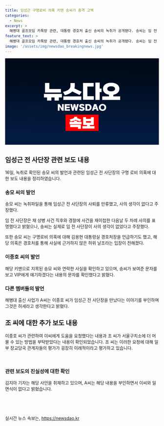 ```yaml
---
title: 임성근 구명로비 의혹 키맨 송씨가 충격 고백
categories:
  - News
excerpt: >
  해병대 골프모임 카톡방 관련, 대통령 경호처 출신 송씨의 녹취가 공개됐다. 송씨는 임 전 사단장과의 통화 내용에서 사의 생각이 없다고 주장했고, 김용현 경호처장과 관련된 언급도 있었다. 그러나 송씨와의 관련성을 부정한 이종호씨와의 일부 내용이 상충되는 모습이 보고되고 있다.
feature_text: >
  해병대 골프모임 카톡방 관련, 대통령 경호처 출신 송씨의 녹취가 공개됐다. 송씨는 임 전 사단장과의 통화 내용에서 사의 생각이 없다고 주장했고, 김용현 경호처장과 관련된 언급도 있었다. 그러나 송씨와의 관련성을 부정한 이종호씨와의 일부 내용이 상충되는 모습이 보고되고 있다.
image: '/assets/img/newsdao_breakingnews.jpg'
---
```


<p><img src="/assets/img/newsdao_breakingnews.jpg" alt="ranknews 속보" /></p>

<h2 data-ke-size="size26">임성근 전 사단장 관련 보도 내용</h2>

<p data-ke-size="size16">16일, 녹취로 확인된 송모 씨의 발언과 관련된 임성근 전 사단장의 구명 로비 의혹에 대한 보도 내용을 정리하였습니다. </p>

<h3>송모 씨의 발언</h3>

<p data-ke-size="size16">송모 씨는 녹취파일을 통해 임성근 전 사단장의 사퇴를 만류했고, 사의 생각이 없다고 주장했다.</p>

<p data-ke-size="size16">임 전 사단장은 채 상병 사건 직후와 경찰에 사건을 재이첩한 다음날 두 차례 사의를 표명했다고 밝혔으나, 송씨는 실제로 임 전 사단장이 사의 생각이 없었다고 주장했다.</p>

<p data-ke-size="size16">또한 송모 씨는 구명로비 의혹에 대해 김용현 대통령실 경호처장을 언급하기도 했고, 해당 의혹은 경호처를 통해 사실에 근거하지 않은 허위 날조라는 입장이 전해졌다.</p>

<h3>이종호 씨의 발언</h3>

<p data-ke-size="size16">해당 키맨으로 지목된 송모 씨와 연락한 사실을 확인하고 있으며, 송씨가 보여준 문자를 보고 VIP에게 얘기하겠다는 내용의 문자를 확인했다고 밝혔다.</p>

<h3>다른 멤버들의 발언</h3>

<p data-ke-size="size16">해병대 출신 사업가 A씨는 이종호 씨가 임성근 전 사단장을 만났다는 이야기를 부인하며 그것은 허세라고 생각한다고 밝혔다.</p>

<h2 data-ke-size="size26">조 씨에 대한 추가 보도 내용</h2>

<p data-ke-size="size16">이종호 씨가 관련하여 이씨에게 도움을 요청했다는 내용과 조 씨가 서울구치소에 더 머물 수 있는 방법을 부탁받았다는 내용이 확인되었습니다. 조 씨는 이러한 요청에 대해 일부 장교당국 관계자들의 평가가 굉장히 이례적이라고 평가하고 있습니다. </p>

<p data-ke-size="size16">&nbsp;</p>

<h3>관련 보도의 진실성에 대한 확인</h3>

<p data-ke-size="size16">김지아 기자는 해당 사안을 취재하고 있으며, A씨는 해당 내용을 부인하면서 이씨와 일면식이 없다고 밝혔습니다.</p>

<p data-ke-size="size16">&nbsp;</p>

<p data-ke-size="size16">&nbsp;</p>
실시간 뉴스 속보는, <a href="https://newsdao.kr" rel="dofollow">https://newsdao.kr</a>


